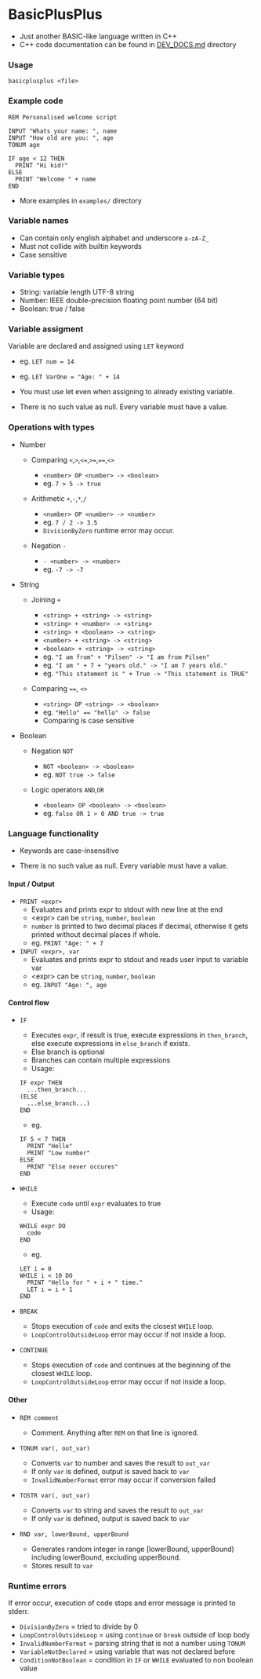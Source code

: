 # BasicPlusPlus
- Just another BASIC-like language written in C++
- C++ code documentation can be found in [DEV_DOCS.md](DEV_DOCS.md) directory

### Usage
`basicplusplus <file>`

### Example code
```basic
REM Personalised welcome script

INPUT "Whats your name: ", name
INPUT "How old are you: ", age
TONUM age

IF age < 12 THEN
  PRINT "Hi kid!"
ELSE
  PRINT "Welcome " + name
END
```

- More examples in `examples/` directory


### Variable names
- Can contain only english alphabet and underscore `a-zA-Z_`
- Must not collide with builtin keywords
- Case sensitive


### Variable types
- String: variable length UTF-8 string
- Number: IEEE double-precision floating point number (64 bit)
- Boolean: true / false


### Variable assigment
Variable are declared and assigned using `LET` keyword
- eg. `LET num = 14`
- eg. `LET VarOne = "Age: " + 14`


- You must use let even when assigning to already existing variable.
- There is no such value as null. Every variable must have a value.

### Operations with types

- Number
  - Comparing `<`,`>`,`<=`,`>=`,`==`,`<>`
    - `<number> OP <number> -> <boolean>`
    - eg. `7 > 5 -> true`

  - Arithmetic `+`,`-`,`*`,`/`
    - `<number> OP <number> -> <number>`
    - eg. `7 / 2 -> 3.5`
    - `DivisionByZero` runtime error may occur.
  
  - Negation `-`
    - `- <number> -> <number>`
    - eg. `-7 -> -7`

- String
  - Joining `+`
    - `<string> + <string> -> <string>`
    - `<string> + <number> -> <string>`
    - `<string> + <boolean> -> <string>`
    - `<number> + <string> -> <string>`
    - `<boolean> + <string> -> <string>`
    - eg. `"I am from" + "Pilsen" -> "I am from Pilsen"`
    - eg. `"I am " + 7 + "years old." -> "I am 7 years old."`
    - eg. `"This statement is " + True -> "This statement is TRUE"`

  - Comparing `==`, `<>`
    - `<string> OP <string> -> <boolean>`
    - eg. `"Hello" == "hello" -> false`
    - Comparing is case sensitive

- Boolean
  - Negation `NOT `
    - `NOT <boolean> -> <boolean>`
    - eg. `NOT true -> false`

  - Logic operators `AND`,`OR`
    - `<boolean> OP <boolean> -> <boolean>`
    - eg. `false OR 1 > 0 AND true -> true`


### Language functionality

- Keywords are case-insensitive

- There is no such value as null. Every variable must have a value.

#### Input / Output
- `PRINT <expr>`
  - Evaluates and prints expr to stdout with new line at the end
  - \<expr\> can be `string`, `number`, `boolean`
  - `number` is printed to two decimal places if decimal, otherwise it gets printed without decimal places if whole.
  - eg. `PRINT "Age: " + 7`
- `INPUT <expr>, var` 
  - Evaluates and prints expr to stdout and reads user input to variable var
  - \<expr\> can be `string`, `number`, `boolean`
  - eg. `INPUT "Age: ", age`

#### Control flow

- `IF`
  - Executes `expr`, if result is true, execute expressions in `then_branch`, else execute expressions in `else_branch` if exists.
  - Else branch is optional
  - Branches can contain multiple expressions
  - Usage: 
  ```basic
  IF expr THEN
    ...then_branch...
  (ELSE
    ...else_branch...)
  END
  ```
  - eg.
  ```basic
  IF 5 < 7 THEN
    PRINT "Hello"
    PRINT "Low number"
  ELSE
    PRINT "Else never occures"
  END
  ```
  
- `WHILE`
  - Execute `code` until `expr` evaluates to true
  - Usage:
  ```basic
  WHILE expr DO
    code
  END 
  ```
  - eg.
  ```basic
  LET i = 0
  WHILE i < 10 DO
    PRINT "Hello for " + i + " time."
    LET i = i + 1
  END
  ```

- `BREAK`
  - Stops execution of `code` and exits the closest `WHILE` loop.
  - `LoopControlOutsideLoop` error may occur if not inside a loop.

- `CONTINUE`
  - Stops execution of `code` and continues at the beginning of the closest `WHILE` loop.
  - `LoopControlOutsideLoop` error may occur if not inside a loop.

#### Other
- `REM comment`
  - Comment. Anything after `REM` on that line is ignored.

- `TONUM var(, out_var)`
  - Converts `var` to number and saves the result to `out_var`
  - If only `var` is defined, output is saved back to `var`
  - `InvalidNumberFormat` error may occur if conversion failed 

- `TOSTR var(, out_var)`
  - Converts `var` to string and saves the result to `out_var`
  - If only `var` is defined, output is saved back to `var`

- `RND var, lowerBound, upperBound`
  - Generates random integer in range [lowerBound, upperBound) including lowerBound, excluding upperBound.
  - Stores result to `var`


### Runtime errors
If error occur, execution of code stops and error message is printed to stderr.

- `DivisionByZero` = tried to divide by 0
- `LoopControlOutsideLoop` = using `continue` or `break` outside of loop body
- `InvalidNumberFormat` = parsing string that is not a number using `TONUM`
- `VariableNotDeclared` = using variable that was not declared before
- `ConditionNotBoolean` = condition in `IF` or `WHILE` evaluated to non boolean value
